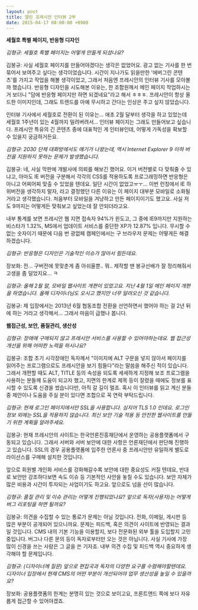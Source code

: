 ```yaml
---
layout: post
title: 열린 프레시안 인터뷰 2부
date: 2015-04-17 08:00:00 +0900
---
```


**세월호 특별 페이지, 반응형 디자인**

*김형규: 세월호 특별 페이지는 어떻게 만들게 되셨나요?*

김봉규: 사실 세월호 페이지를 만들어야겠다는 생각은 없었어요. 광고 없는 기사를 한 번 묶어서 보여주고 싶다는 생각이었습니다. 시간이 지나가도 읽을만한 '에버그린 콘텐츠'를 가지고 작업을 해볼 생각이었고, 그래서 처음엔 프레시안의 인터뷰 기사를 모아볼까 했습니다. 반응형 디자인을 시도해본 이유는, 한 조합원께서 메인 페이지 작업하시는 거 보더니 "담에 반응형 페이지만 하면 되겠네요"라고 해서 ㅎㅎㅎ. 프레시안이 항상 올드한 이미지인데, 그래도 트렌드를 아예 무시하고 간다는 인상은 주고 싶지 않았습니다. 

인터뷰 기사에서 세월호로 전환이 된 이유는… 애초 2월 달부터 생각을 하고 있었는데 세월호 1주년이 있는 4월까지 밀려버려서… 인터뷰 페이지는 그래도 만들어보고 싶습니다. 프레시안 특유의 긴 콘텐츠 중에 대표적인 게 인터뷰인데, 어떻게 가독성을 확보할 수 있을지 궁금하거든요.

*김형규: 2030 단체 대화방에서도 얘기가 나왔는데, 역시 Internet Explorer 9 이하 버전을 지원하지 못하는 문제가 발생했습니다.*

김봉규: 네, 사실 막판에 개발사에 의뢰를 해보긴 했어요. 이거 버전별로 다 맞춰줄 수 있냐고, 아마도 IE 버전을 구분해서 각각의 CSS를 적용하도록 프로그래밍하면 반응형은 아니고 어찌어찌 맞출 수 있었을 텐데요. 일단 시간이 없었고ㅠㅜ... 이번 런칭에서 IE 하위버전을 생각하지 말자, 라고 결정했던 다른 이유는 이 페이지 대부분 모바일로 소화될 거라고 생각했습니다. 처음부터 모바일을 겨냥하고 만든 페이지이기도 했고요. 사실 저도 9까지는 어떻게든 맞춰보고 싶었는데 잘 안되더라고요. 

내부 통계를 보면 프레시안 웹 지면 접속자 94%가 윈도고, 그 중에  IE9까지만 지원하는 비스타가 1.32%, MS에서 업데이트 서비스를 중단한 XP가 12.87% 입니다. 무시할 수 없는 숫자이기 때문에 다음 번 광없페 캠페인에서는 구 브라우저 문제는 어떻게든 해결하겠습니다. 

*김형규: 반응형은 디자인은 기술적인 이슈가 많아서 힘든데요.*

장보화: 전... 구버전에 못맞춘게 좀 아쉬울뿐.. 뭐.. 제작할 땐 봉규선배가 잘 정리해줘서 고생을 좀 덜었지요... ㅋ

*김형규:  올해 2월 말, 모바일 웹사이트 개편이 있었고요. 지난 4월 1일 메인 페이지 개편을 하였습니다. 올해 디자이너님도 오시고 했지만 너무 달려오신 것 같습니다.*

김봉규: 제 입장에서는 2013년 6월 협동조합 전환을 선언하면서 했어야 하는 걸 2년 뒤에 하는 거라고 생각해서... 그래서 마음이 급했나 봅니다.

**웹접근성, 보안, 품질관리, 생산성**

*김형규: 장애에 구애되지 않고 프레시안 서비스를 사용할 수 있어야하는데요. 웹 접근성 개선을 위해 어떠한 노력을 하시나요?*

김봉규: 조합 초기 시각장애인 독자께서 "이미지에 ALT 구문을 넣지 않아서 페이지를 읽어주는 프로그램으로도 프레시안을 보기 힘들다"라는 말씀을 해주신 적이 있습니다. 그래서 개편할 때도 ALT, TITLE 등의 속성을 되도록 세세하게 지정해 보조 프로그램을 사용하는 분들께 도움이 되고자 했고, 지면의 한계로 제목 등이 잘렸을 때에도 정보를 표시할 수 있도록 신경을 썼습니다만, 아직 갈 길이 멀죠. 혹시 이 인터뷰를 읽고 계신 분들 중 제안이나 도움을 주실 분이 있다면 조합으로 꼭 연락 부탁드립니다.

*김형규: 현재 로그인 페이지에서만 SSL을 사용합니다. 심지어 TLS 1.0 인데요. 로그인 정보 외에는 SSL을 적용하지 않습니다. 최신 보안 기술 적용 등 안전한 웹사이트를 만들기 위한 계획을 알려주세요.*

김봉규: 현재 프레시안의 사이트는 한국언론진흥재단에서 운영하는 공용플랫폼에서 구동되고 있습니다. 그래서 서버와 서버 보안에 대한 사항은 언론재단에서 판단해 진행하고 있습니다. SSL의 경우 공용플랫폼에 입주한 언론사 중 프레시안만 유일하게 별도로 라이선스를 구매해 설치한 것입니다. 

앞으로 회원별 개인화 서비스를 강화해갈수록 보안에 대한 중요성도 커질 텐데요, 반대로 보안만 강조하다보면 속도 이슈 등 기본적인 사안을 놓칠 수도 있습니다. 보안 자체가 많은 비용과 시간이 투자되는 사업이기도 하고요. 앞으로도 넘을 산이 많습니다.

*김형규: 품질 관리 및 이슈 관리는 어떻게 진행되었나요? 앞으로 독자(사용자)는 어떻게 버그 리포팅을 하면 될까요?*

김봉규: 의견을 수집할 수 있는 통로가 문제는 아닐 것입니다. 전화, 이메일, 게시판 등 많은 부분이 공개되어 있으니까요. 문제는 피드백, 혹은 의견이 사이트에 반영되는 결과일 것입니다. CMS 내의 기본 기능을 이용할지, 보다 전문화된 외부 툴을 도입할지 고민 중입니다. 버그나 다른 문의 등이 독자로부터만 오는 것은 아닙니다. 사실 기사에 가장 많이 신경을 쓰는 사람은 그 글을 쓴 기자죠. 내부 의견 수집 및 피드백 역시 중요하게 생각해야 할 문제입니다.

*김형규: (디자이너께 질문) 앞으로 편집국과 독자의 다양한 요구를 수렴해야할텐데요. 디자이너 입장에서 현재 CMS의 어떤 부분이 개선되어야 업무 생산성을 높일 수 있을까요?*

장보화: 공용플랫폼의 한계는 분명히 있는 것으로 보이고요, 프론트앤드 쪽에 보다 자유롭게 접근할 수 있어야겠죠.
